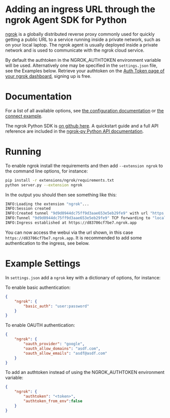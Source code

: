 # Adding an ingress URL through the ngrok Agent SDK for Python

[ngrok](https://ngrok.com) is a globally distributed reverse proxy commonly used for quickly getting a public URL to a
service running inside a private network, such as on your local laptop. The ngrok agent is usually
deployed inside a private network and is used to communicate with the ngrok cloud service.

By default the authtoken in the NGROK_AUTHTOKEN environment variable will be used. Alternatively one may be specified in
the `settings.json` file, see the Examples below. Retrieve your authtoken on the [Auth Token page of your ngrok dashboard](https://dashboard.ngrok.com/get-started/your-authtoken), signing up is free.

# Documentation

For a list of all available options, see [the configuration documentation](https://ngrok.com/docs/ngrok-agent/config/) or [the connect example](https://github.com/ngrok/ngrok-python/blob/main/examples/ngrok-forward-full.py).

The ngrok Python SDK is [on github here](https://github.com/ngrok/ngrok-py). A quickstart guide and a full API reference are included in the [ngrok-py Python API documentation](https://ngrok.github.io/ngrok-py/).

# Running

To enable ngrok install the requirements and then add `--extension ngrok` to the command line options, for instance:

```bash
pip install -r extensions/ngrok/requirements.txt
python server.py --extension ngrok
```

In the output you should then see something like this:

```bash
INFO:Loading the extension "ngrok"...
INFO:Session created
INFO:Created tunnel "9d9d0944dc75ff9d3aae653e5eb29fe9" with url "https://d83706cf7be7.ngrok.app"
INFO:Tunnel "9d9d0944dc75ff9d3aae653e5eb29fe9" TCP forwarding to "localhost:7860"
INFO:Ingress established at https://d83706cf7be7.ngrok.app
```

You can now access the webui via the url shown, in this case `https://d83706cf7be7.ngrok.app`. It is recommended to add some authentication to the ingress, see below.

# Example Settings

In `settings.json` add a `ngrok` key with a dictionary of options, for instance:

To enable basic authentication:
```json
{
    "ngrok": {
        "basic_auth": "user:password"
    }
}
```

To enable OAUTH authentication:
```json
{
    "ngrok": {
        "oauth_provider": "google",
        "oauth_allow_domains": "asdf.com",
        "oauth_allow_emails": "asdf@asdf.com"
    }
}
```

To add an authtoken instead of using the NGROK_AUTHTOKEN environment variable:
```json
{
    "ngrok": {
        "authtoken": "<token>",
        "authtoken_from_env":false
    }
}
```
